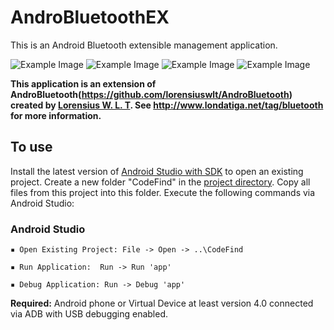 # AndroBluetoothEX
This is an Android Bluetooth extensible management application.

![Example Image](https://github.com/nshid/AndroBluetoothEX/images/android_bluetooth_discovery.png) 
![Example Image](https://github.com/nshid/AndroBluetoothEX/images/android_bluetooth_scanning.png)
![Example Image](https://github.com/nshid/AndroBluetoothEX/images/android_bluetooth_device_list.png)
![Example Image](https://github.com/nshid/AndroBluetoothEX/images/android_bluetooth_pair.png)

**This application is an extension of AndroBluetooth(https://github.com/lorensiuswlt/AndroBluetooth) created by [Lorensius W. L. T](lorenz@londatiga.net). See http://www.londatiga.net/tag/bluetooth for more information.**

## To use

Install the latest version of [Android Studio with SDK](https://developer.android.com/studio/index.html) to open an existing project. Create a new folder "CodeFind" in the [project directory](https://developer.android.com/studio/projects/index.html). Copy all files from this project into this folder. Execute the following commands via Android Studio:

### Android Studio

```
▪ Open Existing Project: File -> Open -> ..\CodeFind
  
▪ Run Application:  Run -> Run 'app'

▪ Debug Application: Run -> Debug 'app'
```

**Required:** Android phone or Virtual Device at least version 4.0 connected via ADB with USB debugging enabled.
